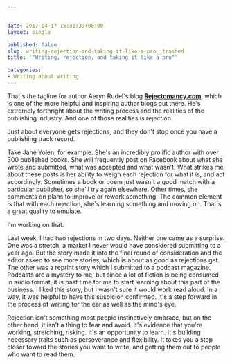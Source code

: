 ```yaml
---


date: 2017-04-17 15:31:39+00:00
layout: single

published: false
slug: writing-rejection-and-taking-it-like-a-pro__trashed
title: '"Writing, rejection, and taking it like a pro"'

categories:
- Writing about writing
---
```


That's the tagline for author Aeryn Rudel's blog **[Rejectomancy.com](https://rejectomancy.com)**, which is one of the more helpful and inspiring author blogs out there. He's extremely forthright about the writing process and the realities of the publishing industry. And one of those realities is rejection. 

Just about everyone gets rejections, and they don't stop once you have a publishing track record.

Take Jane Yolen, for example. She's an incredibly prolific author with over 300 published books. She will frequently post on Facebook about what she wrote and submitted, what was accepted and what wasn't. What strikes me about these posts is her ability to weigh each rejection for what it is, and act accordingly. Sometimes a book or poem just wasn't a good match with a particular publisher, so she'll try again elsewhere. Other times, she comments on plans to improve or rework something. The common element is that with each rejection, she's learning something and moving on. That's a great quality to emulate.

I'm working on that.

Last week, I had two rejections in two days. Neither one came as a surprise. One was a stretch, a market I never would have considered submitting to a year ago. But the story made it into the final round of consideration and the editor asked to see more stories, which is about as good as rejections get. The other was a reprint story which I submitted to a podcast magazine. Podcasts are a mystery to me, but since a lot of fiction is being consumed in audio format, it is past time for me to start learning about this part of the business. I liked this story, but I wasn't sure it would work read aloud. In a way, it was helpful to have this suspicion confirmed. It's a step forward in the process of writing for the ear as well as the mind's eye.

Rejection isn't something most people instinctively embrace, but on the other hand, it isn't a thing to fear and avoid. It's evidence that you're working, stretching, risking. It's an opportunity to learn. It's building necessary traits such as perseverance and flexibility. It takes you a step closer toward the stories you want to write, and getting them out to people who want to read them.
